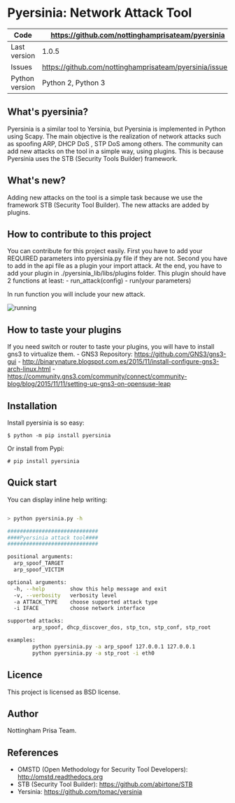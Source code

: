 Pyersinia: Network Attack Tool
==============================


Code | https://github.com/nottinghamprisateam/pyersinia
---- | ----------------------------------------------
Last version | 1.0.5
Issues | https://github.com/nottinghamprisateam/pyersinia/issues/
Python version | Python 2, Python 3


What's pyersinia?
-----------------

Pyersinia is a similar tool to Yersinia, but Pyersinia is implemented in Python using Scapy. The main objective is the realization of network attacks such as spoofing ARP, DHCP DoS , STP DoS among others. The community can add new attacks on the tool in a simple way, using plugins. This is because Pyersinia uses the STB (Security Tools Builder) framework.


What's new?
-----------

Adding new attacks on the tool is a simple task because we use the framework STB (Security Tool Builder). 
The new attacks are added by plugins. 


How to contribute to this project
---------------------------------
You can contribute for this project easily.
First you have to add your REQUIRED parameters into pyersinia.py file if they are not.
Second you have to add in the api file as a plugin your import attack.
At the end, you have to add your plugin in ./pyersinia_lib/libs/plugins folder. This plugin should have 2 functions at least:
    -   run_attack(config)
    -   run(your parameters)

In run function you will include your new attack.

![running](https://raw.githubusercontent.com/nottinghamprisateam/pyersinia/pyersinia_lib/doc/en/images/createPlugin.gif)


How to taste your plugins
-------------------------
If you need switch or router to taste your plugins, you will have to install gns3 to virtualize them.
    - GNS3 Repository: https://github.com/GNS3/gns3-gui
    - http://binarynature.blogspot.com.es/2015/11/install-configure-gns3-arch-linux.html
    - https://community.gns3.com/community/connect/community-blog/blog/2015/11/11/setting-up-gns3-on-opensuse-leap


Installation
------------

Install pyersinia is so easy:

```
$ python -m pip install pyersinia
```

Or install from Pypi:

```
# pip install pyersinia
```


Quick start
-----------

You can display inline help writing:

```bash

> python pyersinia.py -h

#############################
####Pyersinia attack tool####
#############################

positional arguments:
  arp_spoof_TARGET
  arp_spoof_VICTIM

optional arguments:
  -h, --help        show this help message and exit
  -v, --verbosity   verbosity level
  -a ATTACK_TYPE    choose supported attack type
  -i IFACE          choose network interface

supported attacks:
        arp_spoof, dhcp_discover_dos, stp_tcn, stp_conf, stp_root

examples:
        python pyersinia.py -a arp_spoof 127.0.0.1 127.0.0.1
        python pyersinia.py -a stp_root -i eth0

```

Licence
-------

This project is licensed as BSD license.


Author
------

Nottingham Prisa Team.


References
----------

- OMSTD (Open Methodology for Security Tool Developers): http://omstd.readthedocs.org
- STB (Security Tool Builder): https://github.com/abirtone/STB
- Yersinia: https://github.com/tomac/yersinia
